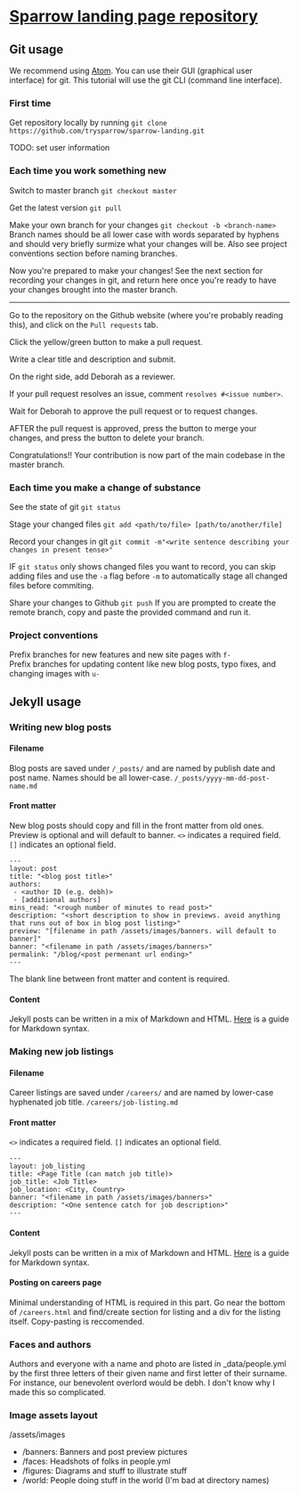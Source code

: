 # [Sparrow landing page repository](https://trysparrow.com)
## Git usage
We recommend using [Atom](https://atom.io). You can use their GUI (graphical user interface) for git. This tutorial will use the git CLI (command line interface).
### First time
Get repository locally by running
`git clone https://github.com/trysparrow/sparrow-landing.git`

TODO: set user information

### Each time you work something new
Switch to master branch
`git checkout master`

Get the latest version
`git pull`

Make your own branch for your changes
`git checkout -b <branch-name>`
Branch names should be all lower case with words separated by hyphens and should very briefly surmize what your changes will be. Also see project conventions section before naming branches.

Now you're prepared to make your changes! See the next section for recording your changes in git, and return here once you're ready to have your changes brought into the master branch.

___

Go to the repository on the Github website (where you're probably reading this), and click on the `Pull requests` tab.

Click the yellow/green button to make a pull request.

Write a clear title and description and submit.

On the right side, add Deborah as a reviewer.

If your pull request resolves an issue, comment `resolves #<issue number>`.

Wait for Deborah to approve the pull request or to request changes.

AFTER the pull request is approved, press the button to merge your changes, and press the button to delete your branch.

Congratulations!! Your contribution is now part of the main codebase in the master branch.
 
### Each time you make a change of substance
See the state of git
`git status`

Stage your changed files
`git add <path/to/file> [path/to/another/file]`

Record your changes in git
`git commit -m"<write sentence describing your changes in present tense>"`

IF `git status` only shows changed files you want to record, you can skip adding files and use the `-a` flag before `-m` to automatically stage all changed files before commiting.

Share your changes to Github
`git push`
If you are prompted to create the remote branch, copy and paste the provided command and run it.


### Project conventions
Prefix branches for new features and new site pages with `f-`  
Prefix branches for updating content like new blog posts, typo fixes, and changing images with `u-`  

## Jekyll usage
### Writing new blog posts
#### Filename
Blog posts are saved under `/_posts/` and are named by publish date and post name. Names should be all lower-case.
`/_posts/yyyy-mm-dd-post-name.md`
#### Front matter
New blog posts should copy and fill in the front matter from old ones. Preview is optional and will default to banner.
`<>` indicates a required field.
`[]` indicates an optional field.
```
---
layout: post
title: "<blog post title>"
authors:
 - <author ID (e.g. debh)>
 - [additional authors]
mins_read: "<rough number of minutes to read post>"
description: "<short description to show in previews. avoid anything that runs out of box in blog post listing>"
preview: "[filename in path /assets/images/banners. will default to banner]"
banner: "<filename in path /assets/images/banners>"
permalink: "/blog/<post permenant url ending>"
---

```
The blank line between front matter and content is required.
#### Content
Jekyll posts can be written in a mix of Markdown and HTML.
[Here](https://www.markdownguide.org/basic-syntax) is a guide for Markdown syntax.

### Making new job listings
#### Filename
Career listings are saved under `/careers/` and are named by lower-case hyphenated job title.
`/careers/job-listing.md`
#### Front matter
`<>` indicates a required field.
`[]` indicates an optional field.
```
---
layout: job_listing
title: <Page Title (can match job title)>
job_title: <Job Title>
job_location: <City, Country>
banner: "<filename in path /assets/images/banners>"
description: "<One sentence catch for job description>"
---

```
#### Content
Jekyll posts can be written in a mix of Markdown and HTML.
[Here](https://www.markdownguide.org/basic-syntax) is a guide for Markdown syntax.
#### Posting on careers page
Minimal understanding of HTML is required in this part.
Go near the bottom of `/careers.html` and find/create section for listing and a div for the listing itself. Copy-pasting is reccomended.

### Faces and authors
Authors and everyone with a name and photo are listed in _data\/people.yml by the first three letters of their given name and first letter of their surname. For instance, our benevolent overlord would be debh. I don't know why I made this so complicated.

### Image assets layout
\/assets\/images
 - \/banners: Banners and post preview pictures
 - \/faces: Headshots of folks in people.yml
 - \/figures: Diagrams and stuff to illustrate stuff
 - \/world: People doing stuff in the world (I'm bad at directory names)

